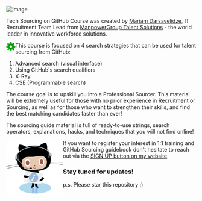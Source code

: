 ![image](https://user-images.githubusercontent.com/81953271/145576374-aed883fb-3a51-4bbc-a2ad-390d599c4eb4.png)

Tech Sourcing on GitHub Course was created by [Mariam Darsavelidze](https://www.linkedin.com/in/darsaveli/), IT Recruitment Team Lead from [ManpowerGroup Talent Solutions](https://talentsolutions.manpowergroup.com/) - the world leader in innovative workforce solutions.

<img src="https://github.com/darsaveli/GitHub-Sourcing/blob/main/images/favicon.png" width="24px" align="left"> This course is focused on 4 search strategies that can be used for talent sourcing from GitHub:

1. Advanced search (visual interface)
2. Using GitHub's search qualifiers
3. X-Ray
4. CSE (Programmable search)

The course goal is to upskill you into a Professional Sourcer. This material will be extremely useful for those with no prior experience in Recruitment or Sourcing, as well as for those who want to strengthen their skills, and find the best matching candidates faster than ever!

The sourcing guide material is full of ready-to-use strings, search operators, explanations, hacks, and techniques that you will not find online!

<img src="https://github.com/darsaveli/GitHub-Sourcing/blob/main/images/supportcat.png" width="150px" align="left">


If you want to register your interest in 1:1 training and GitHub Sourcing guidebook don't hesitate to reach out via the [SIGN UP button on my website](https://darsaveli.github.io/GitHub-Sourcing/).

### Stay tuned for updates! 

p.s.
Please star this repository :) 
